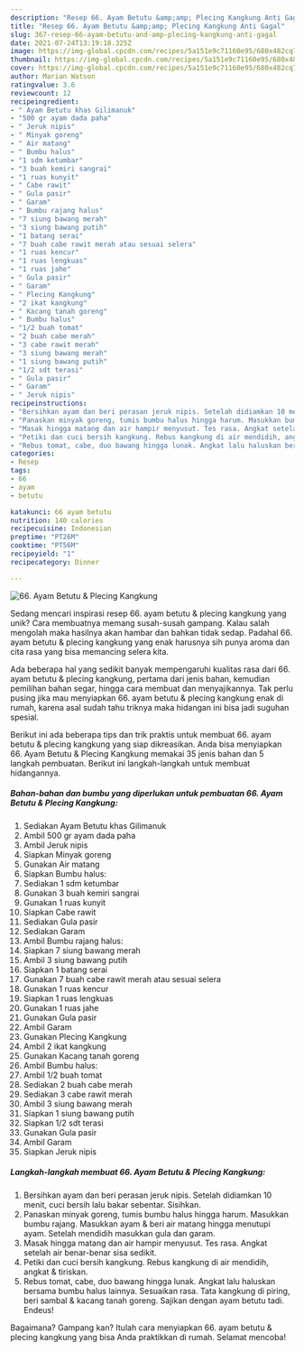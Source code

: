 ```yaml
---
description: "Resep 66. Ayam Betutu &amp;amp; Plecing Kangkung Anti Gagal"
title: "Resep 66. Ayam Betutu &amp;amp; Plecing Kangkung Anti Gagal"
slug: 367-resep-66-ayam-betutu-and-amp-plecing-kangkung-anti-gagal
date: 2021-07-24T13:19:18.325Z
image: https://img-global.cpcdn.com/recipes/5a151e9c71160e95/680x482cq70/66-ayam-betutu-plecing-kangkung-foto-resep-utama.jpg
thumbnail: https://img-global.cpcdn.com/recipes/5a151e9c71160e95/680x482cq70/66-ayam-betutu-plecing-kangkung-foto-resep-utama.jpg
cover: https://img-global.cpcdn.com/recipes/5a151e9c71160e95/680x482cq70/66-ayam-betutu-plecing-kangkung-foto-resep-utama.jpg
author: Marian Watson
ratingvalue: 3.6
reviewcount: 12
recipeingredient:
- " Ayam Betutu khas Gilimanuk"
- "500 gr ayam dada paha"
- " Jeruk nipis"
- " Minyak goreng"
- " Air matang"
- " Bumbu halus"
- "1 sdm ketumbar"
- "3 buah kemiri sangrai"
- "1 ruas kunyit"
- " Cabe rawit"
- " Gula pasir"
- " Garam"
- " Bumbu rajang halus"
- "7 siung bawang merah"
- "3 siung bawang putih"
- "1 batang serai"
- "7 buah cabe rawit merah atau sesuai selera"
- "1 ruas kencur"
- "1 ruas lengkuas"
- "1 ruas jahe"
- " Gula pasir"
- " Garam"
- " Plecing Kangkung"
- "2 ikat kangkung"
- " Kacang tanah goreng"
- " Bumbu halus"
- "1/2 buah tomat"
- "2 buah cabe merah"
- "3 cabe rawit merah"
- "3 siung bawang merah"
- "1 siung bawang putih"
- "1/2 sdt terasi"
- " Gula pasir"
- " Garam"
- " Jeruk nipis"
recipeinstructions:
- "Bersihkan ayam dan beri perasan jeruk nipis. Setelah didiamkan 10 menit, cuci bersih lalu bakar sebentar. Sisihkan."
- "Panaskan minyak goreng, tumis bumbu halus hingga harum. Masukkan bumbu rajang. Masukkan ayam &amp; beri air matang hingga menutupi ayam. Setelah mendidih masukkan gula dan garam."
- "Masak hingga matang dan air hampir menyusut. Tes rasa. Angkat setelah air benar-benar sisa sedikit."
- "Petiki dan cuci bersih kangkung. Rebus kangkung di air mendidih, angkat &amp; tiriskan."
- "Rebus tomat, cabe, duo bawang hingga lunak. Angkat lalu haluskan bersama bumbu halus lainnya. Sesuaikan rasa. Tata kangkung di piring, beri sambal &amp; kacang tanah goreng. Sajikan dengan ayam betutu tadi. Endeus!"
categories:
- Resep
tags:
- 66
- ayam
- betutu

katakunci: 66 ayam betutu 
nutrition: 140 calories
recipecuisine: Indonesian
preptime: "PT26M"
cooktime: "PT56M"
recipeyield: "1"
recipecategory: Dinner

---
```



![66. Ayam Betutu &amp; Plecing Kangkung](https://img-global.cpcdn.com/recipes/5a151e9c71160e95/680x482cq70/66-ayam-betutu-plecing-kangkung-foto-resep-utama.jpg)

Sedang mencari inspirasi resep 66. ayam betutu &amp; plecing kangkung yang unik? Cara membuatnya memang susah-susah gampang. Kalau salah mengolah maka hasilnya akan hambar dan bahkan tidak sedap. Padahal 66. ayam betutu &amp; plecing kangkung yang enak harusnya sih punya aroma dan cita rasa yang bisa memancing selera kita.

Ada beberapa hal yang sedikit banyak mempengaruhi kualitas rasa dari 66. ayam betutu &amp; plecing kangkung, pertama dari jenis bahan, kemudian pemilihan bahan segar, hingga cara membuat dan menyajikannya. Tak perlu pusing jika mau menyiapkan 66. ayam betutu &amp; plecing kangkung enak di rumah, karena asal sudah tahu triknya maka hidangan ini bisa jadi suguhan spesial.




Berikut ini ada beberapa tips dan trik praktis untuk membuat 66. ayam betutu &amp; plecing kangkung yang siap dikreasikan. Anda bisa menyiapkan 66. Ayam Betutu &amp; Plecing Kangkung memakai 35 jenis bahan dan 5 langkah pembuatan. Berikut ini langkah-langkah untuk membuat hidangannya.

<!--inarticleads1-->

##### Bahan-bahan dan bumbu yang diperlukan untuk pembuatan 66. Ayam Betutu &amp; Plecing Kangkung:

1. Sediakan  Ayam Betutu khas Gilimanuk
1. Ambil 500 gr ayam dada paha
1. Ambil  Jeruk nipis
1. Siapkan  Minyak goreng
1. Gunakan  Air matang
1. Siapkan  Bumbu halus:
1. Sediakan 1 sdm ketumbar
1. Gunakan 3 buah kemiri sangrai
1. Gunakan 1 ruas kunyit
1. Siapkan  Cabe rawit
1. Sediakan  Gula pasir
1. Sediakan  Garam
1. Ambil  Bumbu rajang halus:
1. Siapkan 7 siung bawang merah
1. Ambil 3 siung bawang putih
1. Siapkan 1 batang serai
1. Gunakan 7 buah cabe rawit merah atau sesuai selera
1. Gunakan 1 ruas kencur
1. Siapkan 1 ruas lengkuas
1. Gunakan 1 ruas jahe
1. Gunakan  Gula pasir
1. Ambil  Garam
1. Gunakan  Plecing Kangkung
1. Ambil 2 ikat kangkung
1. Gunakan  Kacang tanah goreng
1. Ambil  Bumbu halus:
1. Ambil 1/2 buah tomat
1. Sediakan 2 buah cabe merah
1. Sediakan 3 cabe rawit merah
1. Ambil 3 siung bawang merah
1. Siapkan 1 siung bawang putih
1. Siapkan 1/2 sdt terasi
1. Gunakan  Gula pasir
1. Ambil  Garam
1. Siapkan  Jeruk nipis




<!--inarticleads2-->

##### Langkah-langkah membuat 66. Ayam Betutu &amp; Plecing Kangkung:

1. Bersihkan ayam dan beri perasan jeruk nipis. Setelah didiamkan 10 menit, cuci bersih lalu bakar sebentar. Sisihkan.
1. Panaskan minyak goreng, tumis bumbu halus hingga harum. Masukkan bumbu rajang. Masukkan ayam &amp; beri air matang hingga menutupi ayam. Setelah mendidih masukkan gula dan garam.
1. Masak hingga matang dan air hampir menyusut. Tes rasa. Angkat setelah air benar-benar sisa sedikit.
1. Petiki dan cuci bersih kangkung. Rebus kangkung di air mendidih, angkat &amp; tiriskan.
1. Rebus tomat, cabe, duo bawang hingga lunak. Angkat lalu haluskan bersama bumbu halus lainnya. Sesuaikan rasa. Tata kangkung di piring, beri sambal &amp; kacang tanah goreng. Sajikan dengan ayam betutu tadi. Endeus!




Bagaimana? Gampang kan? Itulah cara menyiapkan 66. ayam betutu &amp; plecing kangkung yang bisa Anda praktikkan di rumah. Selamat mencoba!
